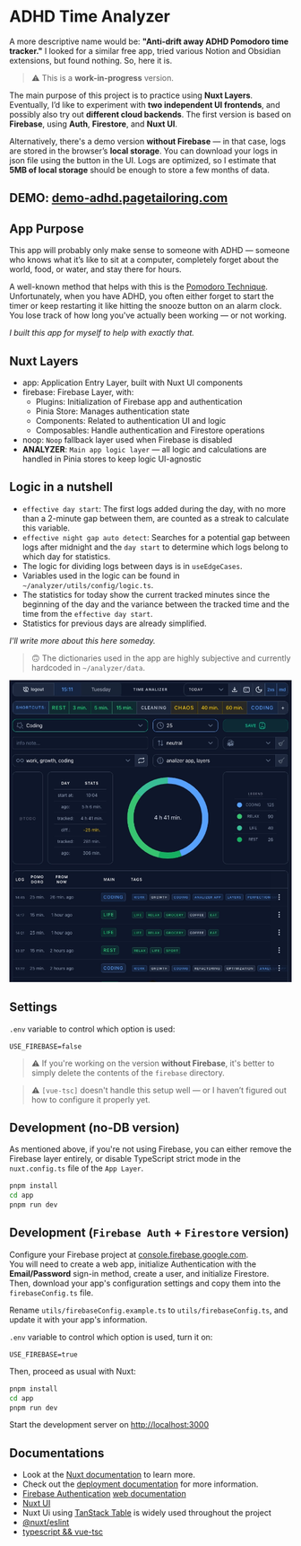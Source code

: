 # ADHD Time Analyzer

A more descriptive name would be: **"Anti-drift away ADHD Pomodoro time tracker."**
I looked for a similar free app, tried various Notion and Obsidian extensions, but found nothing. So, here it is.

> ⚠️ This is a **work-in-progress** version.

The main purpose of this project is to practice using **Nuxt Layers**. Eventually, I’d like to experiment with **two independent UI frontends**, and possibly also try out **different cloud backends**. The first version is based on **Firebase**, using **Auth**, **Firestore**, and **Nuxt UI**.

Alternatively, there's a demo version **without Firebase** — in that case, logs are stored in the browser’s **local storage**. You can download your logs in json file using the button in the UI. Logs are optimized, so I estimate that **5MB of local storage** should be enough to store a few months of data.

## DEMO: [demo-adhd.pagetailoring.com](https://demo-adhd.pagetailoring.com/)

## App Purpose

This app will probably only make sense to someone with ADHD — someone who knows what it’s like to sit at a computer, completely forget about the world, food, or water, and stay there for hours.

A well-known method that helps with this is the [Pomodoro Technique](https://en.wikipedia.org/wiki/Pomodoro_Technique). Unfortunately, when you have ADHD, you often either forget to start the timer or keep restarting it like hitting the snooze button on an alarm clock. You lose track of how long you've actually been working — or not working.

_I built this app for myself to help with exactly that._

## Nuxt Layers

- app: Application Entry Layer, built with Nuxt UI components
- firebase: Firebase Layer, with:
  - Plugins: Initialization of Firebase app and authentication
  - Pinia Store: Manages authentication state
  - Components: Related to authentication UI and logic
  - Composables: Handle authentication and Firestore operations
- noop: `Noop` fallback layer used when Firebase is disabled
- **ANALYZER**: `Main app logic layer` — all logic and calculations are handled in Pinia stores to keep logic UI-agnostic

## Logic in a nutshell

- `effective day start`: The first logs added during the day, with no more than a 2-minute gap between them, are counted as a streak to calculate this variable.
- `effective night gap auto detect`: Searches for a potential gap between logs after midnight and the `day start` to determine which logs belong to which day for statistics.
- The logic for dividing logs between days is in `useEdgeCases`.
- Variables used in the logic can be found in `~/analyzer/utils/config/logic.ts`.
- The statistics for today show the current tracked minutes since the beginning of the day and the variance between the tracked time and the time from the `effective day start`.
- Statistics for previous days are already simplified.

_I'll write more about this here someday._

> 🙃 The dictionaries used in the app are highly subjective and currently hardcoded in `~/analyzer/data`.

![screenshot of app](app/assets/images/screenshot-1.webp)

## Settings

`.env` variable to control which option is used:

```
USE_FIREBASE=false
```

> ⚠️ If you're working on the version **without Firebase**, it's better to simply delete the contents of the `firebase` directory.

> ⚠️ `[vue-tsc]` doesn't handle this setup well — or I haven’t figured out how to configure it properly yet.

## Development (no-DB version)

As mentioned above, if you're not using Firebase, you can either remove the Firebase layer entirely,
or disable TypeScript strict mode in the `nuxt.config.ts` file of the `App Layer`.

```bash
pnpm install
cd app
pnpm run dev
```

## Development (`Firebase Auth` + `Firestore` version)

Configure your Firebase project at [console.firebase.google.com](https://console.firebase.google.com).  
You will need to create a web app, initialize Authentication with the **Email/Password** sign-in method, create a user, and initialize Firestore.  
Then, download your app's configuration settings and copy them into the `firebaseConfig.ts` file.

Rename `utils/firebaseConfig.example.ts` to `utils/firebaseConfig.ts`, and update it with your app's information.

`.env` variable to control which option is used, turn it on:

```
USE_FIREBASE=true
```

Then, proceed as usual with Nuxt:

```bash
pnpm install
cd app
pnpm run dev
```

Start the development server on [http://localhost:3000](http://localhost:3000)

## Documentations

- Look at the [Nuxt documentation](https://nuxt.com/docs/getting-started/introduction) to learn more.
- Check out the [deployment documentation](https://nuxt.com/docs/getting-started/deployment) for more information.
- [Firebase Authentication](https://firebase.google.com/docs/auth) [web documentation](https://firebase.google.com/docs/auth/web/start)
- [Nuxt UI](https://ui.nuxt.com/)
- Nuxt Ui using [TanStack Table](https://tanstack.com/table/latest/docs/framework/vue/vue-table#usevuetable) is widely used throughout the project
- [@nuxt/eslint](https://eslint.nuxt.com/packages/module)
- [typescript && vue-tsc](https://nuxt.com/docs/guide/concepts/typescript)
